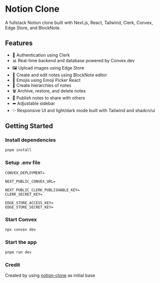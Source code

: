 # Notion Clone

A fullstack Notion clone built with Next.js, React, Tailwind, Clerk, Convex, Edge Store, and BlockNote.

## Features

* 🔐 Authentication using Clerk
* 📊 Real-time backend and database powered by Convex.dev
* 🖼️ Upload images using Edge Store
* 📝 Create and edit notes using BlockNote editor
* 🙂 Emojis using Emoji Picker React
* 🌲 Create hierarchies of notes
* 🗑️ Archive, restore, and delete notes
* 📢 Publish notes to share with others
* ⬅️ Adjustable sidebar
* ✨ Responsive UI and light/dark mode built with Tailwind and shadcn/ui

## Getting Started

### Install dependencies

```bash
pnpm install
```

### Setup .env file

```env
CONVEX_DEPLOYMENT=

NEXT_PUBLIC_CONVEX_URL=

NEXT_PUBLIC_CLERK_PUBLISHABLE_KEY=
CLERK_SECRET_KEY=

EDGE_STORE_ACCESS_KEY=
EDGE_STORE_SECRET_KEY=
```

### Start Convex

```bash
npx convex dev
```

### Start the app

```bash
pnpm run dev
```

### Credit

Created by using [notion-clone](https://github.com/sgbj/notion-clone) as initial base
